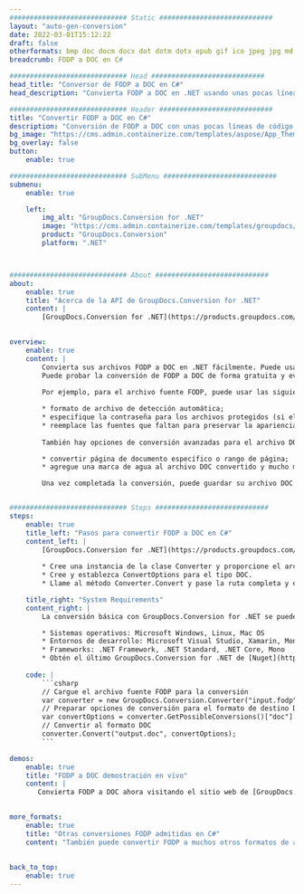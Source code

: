 ```yaml
---
############################# Static ############################
layout: "auto-gen-conversion"
date: 2022-03-01T15:12:22
draft: false
otherformats: bmp doc docm docx dot dotm dotx epub gif ico jpeg jpg md odt ott pdf png psd rtf tex tif tiff txt xps
breadcrumb: FODP a DOC en C#

############################# Head ############################
head_title: "Conversor de FODP a DOC en C#"
head_description: "Convierta FODP a DOC en .NET usando unas pocas líneas de código. Utilice la API de conversión de documentos de GroupDocs para convertir más de 160 formatos de archivo."

############################# Header ############################
title: "Convertir FODP a DOC en C#"
description: "Conversión de FODP a DOC con unas pocas líneas de código .NET"
bg_image: "https://cms.admin.containerize.com/templates/aspose/App_Themes/V3/images/bg/header1.png"
bg_overlay: false
button:
    enable: true

############################# SubMenu ############################
submenu:
    enable: true

    left:
        img_alt: "GroupDocs.Conversion for .NET"
        image: "https://cms.admin.containerize.com/templates/groupdocs/images/product-logos/90x90-noborder/groupdocs-conversion-net.png"
        product: "GroupDocs.Conversion"
        platform: ".NET"



############################# About ############################
about:
    enable: true
    title: "Acerca de la API de GroupDocs.Conversion for .NET"
    content: |
        [GroupDocs.Conversion for .NET](https://products.groupdocs.com/conversion/net/) se puede usar para convertir Microsoft Word, Excel, PowerPoint, PDF, Visio y otros formatos. GroupDocs.Conversion es una API independiente que es adecuada para sistemas internos y de back-end donde se requiere un alto rendimiento. No depende de ningún software como Microsoft u Open Office.
    

overview:
    enable: true
    content: |
        Convierta sus archivos FODP a DOC en .NET fácilmente. Puede usar solo un par de líneas de código C# en cualquier plataforma de su elección, como Windows, Linux, macOS.
        Puede probar la conversión de FODP a DOC de forma gratuita y evaluar la calidad de los resultados de la conversión. Junto con los escenarios de conversión de archivos simples, puede probar opciones más avanzadas para cargar el archivo de origen FODP y para guardar el resultado de salida DOC. 
        
        Por ejemplo, para el archivo fuente FODP, puede usar las siguientes opciones de carga:

        * formato de archivo de detección automática;
        * especifique la contraseña para los archivos protegidos (si el formato de archivo lo admite);
        * reemplace las fuentes que faltan para preservar la apariencia del documento.
        
        También hay opciones de conversión avanzadas para el archivo DOC:

        * convertir página de documento específico o rango de página;
        * agregue una marca de agua al archivo DOC convertido y mucho más.

        Una vez completada la conversión, puede guardar su archivo DOC en la ruta del archivo local o en cualquier almacenamiento de terceros como FTP, Amazon S3, Google Drive, Dropbox, etc. Tenga en cuenta que para convertir FODP a DOC no es necesario instalar ningún software adicional, como MS Office, Open Office, Adobe Acrobat Reader, etc.


############################# Steps ############################
steps:
    enable: true
    title_left: "Pasos para convertir FODP a DOC en C#"
    content_left: |
        [GroupDocs.Conversion for .NET](https://products.groupdocs.com/conversion/net/) facilita a los desarrolladores convertir un archivo FODP a DOC con unas pocas líneas de código.
        
        * Cree una instancia de la clase Converter y proporcione el archivo FODP con la ruta completa
        * Cree y establezca ConvertOptions para el tipo DOC.
        * Llame al método Converter.Convert y pase la ruta completa y el formato (DOC) como parámetro

    title_right: "System Requirements"
    content_right: |
        La conversión básica con GroupDocs.Conversion for .NET se puede realizar en unos pocos pasos simples. Nuestras API son compatibles con todas las principales plataformas y sistemas operativos. Antes de ejecutar el código a continuación, asegúrese de tener instalados los siguientes requisitos previos en su sistema.

        * Sistemas operativos: Microsoft Windows, Linux, Mac OS
        * Entornos de desarrollo: Microsoft Visual Studio, Xamarin, MonoDevelop
        * Frameworks: .NET Framework, .NET Standard, .NET Core, Mono
        * Obtén el último GroupDocs.Conversion for .NET de [Nuget](https://www.nuget.org/packages/groupdocs.conversion)
         
    code: |
        ```csharp    
        // Cargue el archivo fuente FODP para la conversión
        var converter = new GroupDocs.Conversion.Converter("input.fodp");
        // Preparar opciones de conversión para el formato de destino DOC
        var convertOptions = converter.GetPossibleConversions()["doc"].ConvertOptions;
        // Convertir al formato DOC
        converter.Convert("output.doc", convertOptions);
        ```

demos:
    enable: true
    title: "FODP a DOC demostración en vivo"
    content: |
       Convierta FODP a DOC ahora visitando el sitio web de [GroupDocs.Conversion App](https://products.groupdocs.app/conversion/family). La demostración en línea tiene las siguientes ventajas
          

more_formats:
    enable: true
    title: "Otras conversiones FODP admitidas en C#"
    content: "También puede convertir FODP a muchos otros formatos de archivo. Consulte la lista a continuación."
       
       
back_to_top:
    enable: true
---
```

